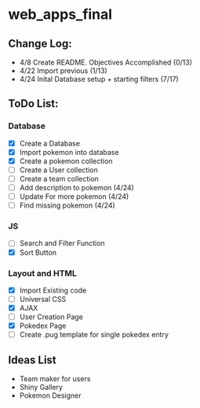# web_apps_final  

## Change Log:
- 4/8 Create README. Objectives Accomplished (0/13)
- 4/22 Import previous (1/13)
- 4/24 Inital Database setup + starting filters (7/17)

## ToDo List:
### Database
- [x] Create a Database
- [x] Import pokemon into database
- [x] Create a pokemon collection
- [ ] Create a User collection
- [ ] Create a team collection
- [ ] Add description to pokemon (4/24)
- [ ] Update For more pokemon (4/24)
- [ ] Find missing pokemon (4/24)

### JS
- [ ] Search and Filter Function
- [x] Sort Button
      
### Layout and HTML
- [x] Import Existing code
- [ ] Universal CSS
- [x] AJAX
- [ ] User Creation Page
- [x] Pokedex Page
- [ ] Create .pug template for single pokedex entry

## Ideas List
 - Team maker for users
 - Shiny Gallery
 - Pokemon Designer
